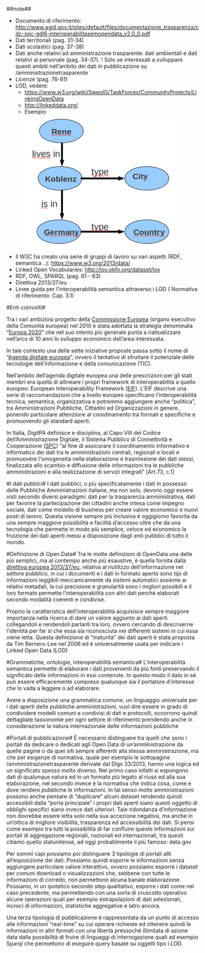 ##note##
 * Documento di riferimento: http://www.agid.gov.it/sites/default/files/documentazione_trasparenza/cdc-spc-gdl6-interoperabilitasemopendata_v2.0_0.pdf
 * Dati territoriali (pag. 31-34)
 * Dati scolastici (pag. 37-38)
 * Dati anche relativi ad amministrazione trasparente: dati ambientali e dati relativi al personale (pag. 34-37). ! Solo se interessati a sviluppare questi ambiti nell’ambito dei dati in pubblicazione su /amministrazionetrasparente
 * Licenze (pag. 76-81)
 * LOD, vedere:
   * https://www.w3.org/wiki/SweoIG/TaskForces/CommunityProjects/LinkingOpenData
   * http://linkeddata.org/
   * Esempio ![immagine](linked-open-data-triple.png)
 * Il W3C ha creato una serie di gruppi di lavoro su vari aspetti (RDF, semantica ..): https://www.w3.org/2013/data/
 * Linked Open Vocabularies: http://lov.okfn.org/dataset/lov
 * RDF, OWL, SPARQL (pag. 61 - 63)
 * Direttiva 2013/37/eu
 * Linee guida per l’interoperabilità semantica attraverso i LOD ( Normativa di riferimento: Cap. 3.1)

#Enti coinvolti#

Tra i vari ambiziosi progetto della [Commissione Europea](http://ec.europa.eu/index_it.htm) (organo esecutivo della Comunità europea) nel 2010 è stata adottata la strategia denominata “[Europa 2020](http://ec.europa.eu/europe2020/index_it.htm)” che nel suo intento più generale punta a riattualizzare nell’arco di 10 anni lo sviluppo economico dell’area interessata.

In tale contesto una delle sette iniziative proposte passa sotto il nome di “[Agenda digitale europea](http://eur-lex.europa.eu/legal-content/IT/TXT/?uri=URISERV%3Asi0016)”, ovvero il tentativo di sfruttare il potenziale delle tecnologie dell’informazione e della comunicazione (TIC).

Nell’ambito dell’agenda digitale europea una delle prescrizioni per gli stati membri era quella di allineare i propri framework di interoperabilità a quello europeo: European Interoperability Framework ([EIF](http://ec.europa.eu/idabc/en/document/2319/5938.html)). L’EIF descrive una serie di raccomandazioni che a livello europeo specificano l’interoperabilità tecnica, semantica, organizzativa e potremmo aggiungere anche “politica”, tra Amministrazioni Pubbliche, Cittadini ed Organizzazioni in genere, ponendo particolare attenzione al coordinamento tra formati e specifiche e promuovendo gli standard aperti. 

In Italia, DigitPA definisce e disciplina, al Capo VIII del Codice dell’Amministrazione Digitale, il Sistema Pubblico di Connettività e Cooperazione ([SPC](http://www.agid.gov.it/agenda-digitale/infrastrutture-architetture/sistema-pubblico-connettivita)) “al fine di assicurare il coordinamento informativo e informatico dei dati tra le amministrazioni centrali, regionali e locali e promuovere l'omogeneità nella elaborazione e trasmissione dei dati stessi, finalizzata allo scambio e diffusione delle informazioni tra le pubbliche amministrazioni e alla realizzazione di servizi integrati” [Art.73, c.1]

#I dati pubblci#
I dati pubblici, o più specificatamente i dati in possesso delle Pubbliche Amministrazioni italiane, ma non solo, devono oggi essere visti secondo diversi paradigmi: dati per la trasparenza amministrativa, dati per favorire la partecipazione dei cittadini anche intesa come impegno sociale, dati come modello di business per creare valore economico e nuovi posti di lavoro. Questa visione sempre più inclusiva è oggigiorno favorita da una sempre maggiore possibilità e facilità d’accesso oltre che da una tecnologia che permette in modo più semplice, veloce ed economico la fruizione dei dati aperti messi a disposizione dagli enti pubblici di tutto il mondo.

#Definizione di Open Data#
Tra le molte definizioni di OpenData una delle più semplici, ma al contempo anche più esaustive, è quella fornita dalla [direttiva europea 2013/37/eu](http://eur-lex.europa.eu/LexUriServ/LexUriServ.do?uri=OJ:L:2013:175:0001:0008:IT:PDF), relativa al riutilizzo dell’informazione nel settore pubblico, in cui i documenti e i dati in formato aperto sono tipi di informazioni leggibili meccanicamente da sistemi automatici assieme ai relativi metadati, la cui precisione e granularità sono i migliori possibili e il loro formato permette l’interoperabilità con altri dati perché elaborati secondo modalità coerenti e condivise.

Proprio la caratteristica dell’interoperabilità acquisisce sempre maggiore importanza nella ricerca di dare un valore aggiunto ai dati aperti collegandoli e rendendoli parlanti tra loro, ovvero cercando di descriverne l’identità per far sì che essa sia riconosciuta nei differenti sistemi in cui essa viene letta. Questa definizione di “maturità” dei dati aperti è stata proposta da Tim Berners-Lee nel 2006 ed è universalmente usata per indicare i Linked Open Data (LOD) 

#Grammatiche, ontologie, interoperabilità semantica#
L’interoperabilità semantica permette di elaborare i dati provenienti da più fonti preservando il significato delle informazioni in essi contenute. In questo modo il dato in sé può essere efficacemente compreso qualunque sia il portatore d’interesse che lo vada a leggere o ad elaborare.

Avere a disposizione una grammatica comune, un linguaggio universale per i dati aperti delle pubbliche amministrazioni,  vuol dire essere in grado di condividere modelli comuni e condivisi di dati e protocolli, occorrono quindi dettagliate tassonomie per ogni settore di riferimento prendendo anche in considerazione la natura internazionale delle informazioni pubbliche

#Portali di pubblicazione#
È necessario distinguere  tra quelli che sono i portali da dedicare o dedicati agli Open Data di un’amministrazione da quelle pagine o da quei siti sempre afferenti alla stessa amministrazione, ma che per esigenze di normativa, quale per esempio le sottopagine /amministrazionetrasparente derivate dal Dlgs 33/2013, hanno una logica ed un significato spesso molto diverso. Nel primo caso infatti si espongono dati di qualunque natura ed in un formato più legato al riuso ed alla sua elaborazione, nel secondo invece è la normativa che indica cosa, come e dove rendere pubbliche le informazioni. In tal senso molte amministrazioni possono anche pensare di “duplicare” alcuni dataset rendendo quindi accessibili dalla “porta principale” i propri dati aperti siano questi oggetto di obblighi specifici siano invece dati ulteriori. Tale ridondanza d’informazione non dovrebbe essere letta solo nella sua accezione negativa, ma anche in un’ottica di migliore visibilità, trasparenza ed accessibilità dei dati. Si pensi come esempio tra tutti la possibilità di far confluire queste informazioni sui portali di aggregazione regionali, nazionali ed internazionali, tra questi citiamo quello statunitense, ad oggi probablmente il più famoso: data.gov

Per sommi capi possiamo poi distinguere 3 tipologie di portali atti all’esposizione dei dati. Possiamo quindi esporre le informazioni senza aggiungere particolare valore interattivo, ovvero possiamo esporre i dataset per comuni download o visualizzazioni che, sebbene con tutte le informazioni di corredo, non permettono alcuna banale elaborazione. Possiamo, in un ipotetico secondo step qualitativo, esporre i dati come nel caso precedente, ma permettendo con una sorta di cruscotto operativo alcune operazioni quali per esempio estrapolazioni di dati selezionati, incroci di informazioni, statistiche aggregative e latro ancora.

Una terza tipologia di pubblicazione è rappresentata da un punto di accesso alle informazioni “real-time” su cui operare richieste ed ottenere quindi le informazioni in altri formati con una libertà pressoché illimitata di azione data dalla possibilità di fruire di linguaggi di interrogazione quali ad esempio Sparql che permettono di eseguire query basate su oggetti tipo i LOD.
